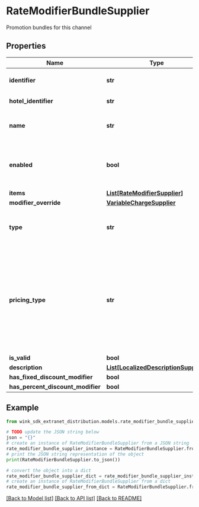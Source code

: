 # RateModifierBundleSupplier

Promotion bundles for this channel

## Properties

Name | Type | Description | Notes
------------ | ------------- | ------------- | -------------
**identifier** | **str** | Unique record identifier | 
**hotel_identifier** | **str** | Hotel identifier. | 
**name** | **str** | Internal name of promotion ancillary. | 
**enabled** | **bool** | Whether this promotion ancillary is enabled or not. | [default to True]
**items** | [**List[RateModifierSupplier]**](RateModifierSupplier.md) |  | 
**modifier_override** | [**VariableChargeSupplier**](VariableChargeSupplier.md) |  | [optional] 
**type** | **str** | Required if manual override modifier is not null | [optional] 
**pricing_type** | **str** | Determines whether this discount should be applied per night, per stay or per person - per night; Required if amount override is not null | [optional] 
**is_valid** | **bool** |  | [optional] 
**description** | [**List[LocalizedDescriptionSupplier]**](LocalizedDescriptionSupplier.md) |  | [optional] 
**has_fixed_discount_modifier** | **bool** |  | [optional] 
**has_percent_discount_modifier** | **bool** |  | [optional] 

## Example

```python
from wink_sdk_extranet_distribution.models.rate_modifier_bundle_supplier import RateModifierBundleSupplier

# TODO update the JSON string below
json = "{}"
# create an instance of RateModifierBundleSupplier from a JSON string
rate_modifier_bundle_supplier_instance = RateModifierBundleSupplier.from_json(json)
# print the JSON string representation of the object
print(RateModifierBundleSupplier.to_json())

# convert the object into a dict
rate_modifier_bundle_supplier_dict = rate_modifier_bundle_supplier_instance.to_dict()
# create an instance of RateModifierBundleSupplier from a dict
rate_modifier_bundle_supplier_from_dict = RateModifierBundleSupplier.from_dict(rate_modifier_bundle_supplier_dict)
```
[[Back to Model list]](../README.md#documentation-for-models) [[Back to API list]](../README.md#documentation-for-api-endpoints) [[Back to README]](../README.md)


